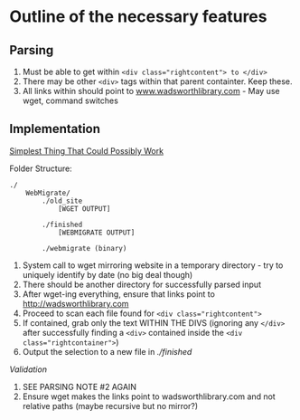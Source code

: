 Outline of the necessary features
=====


Parsing
-----

1. Must be able to get within ```<div class="rightcontent"> to </div>```
1. There may be other ```<div>``` tags within that parent containter. Keep these.
1. All links within should point to www.wadsworthlibrary.com - May use wget, command switches


Implementation
-----

[Simplest Thing That Could Possibly Work](http://c2.com/cgi/wiki?DoTheSimplestThingThatCouldPossiblyWork)

Folder Structure:

    ./
        WebMigrate/
            ./old_site
                [WGET OUTPUT]
                
            ./finished
                [WEBMIGRATE OUTPUT]
                
            ./webmigrate (binary)


1. System call to wget mirroring website in a temporary directory - try to uniquely identify by date (no big deal though)
1. There should be another directory for successfully parsed input
1. After wget-ing everything, ensure that links point to http://wadsworthlibrary.com
1. Proceed to scan each file found for ```<div class="rightcontent">```
1. If contained, grab only the text WITHIN THE DIVS (ignoring any ```</div>``` after successfully finding a ```<div>``` contained inside the ```<div class="rightcontainer">```)
1. Output the selection to a new file in *./finished*

*Validation*

1. SEE PARSING NOTE #2 AGAIN
1. Ensure wget makes the links point to wadsworthlibrary.com and not relative paths (maybe recursive but no mirror?)
